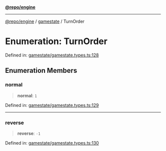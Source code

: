 [**@repo/engine**](../../README.md)

***

[@repo/engine](../../modules.md) / [gamestate](../README.md) / TurnOrder

# Enumeration: TurnOrder

Defined in: [gamestate/gamestate.types.ts:128](https://github.com/alexqguo/drinking-board-game-v3/blob/56df34968617deee505d881352afe56efb53b2a4/packages/engine/src/gamestate/gamestate.types.ts#L128)

## Enumeration Members

### normal

> **normal**: `1`

Defined in: [gamestate/gamestate.types.ts:129](https://github.com/alexqguo/drinking-board-game-v3/blob/56df34968617deee505d881352afe56efb53b2a4/packages/engine/src/gamestate/gamestate.types.ts#L129)

***

### reverse

> **reverse**: `-1`

Defined in: [gamestate/gamestate.types.ts:130](https://github.com/alexqguo/drinking-board-game-v3/blob/56df34968617deee505d881352afe56efb53b2a4/packages/engine/src/gamestate/gamestate.types.ts#L130)
